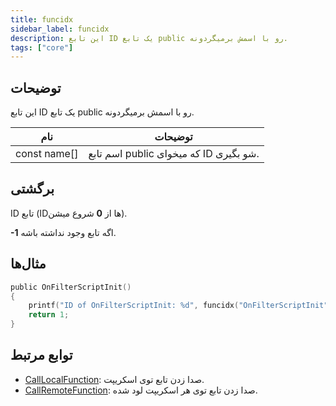 ```yaml
---
title: funcidx
sidebar_label: funcidx
description: این تابع ID یک تابع public رو با اسمش برمیگردونه.
tags: ["core"]
---
```


<LowercaseNote />

## توضیحات

این تابع ID یک تابع public رو با اسمش برمیگردونه.

| نام         | توضیحات                                       |
| ------------ | ------------------------------------------------- |
| const name[] | اسم تابع public که میخوای ID شو بگیری. |

## برگشتی

ID تابع (IDها از **0** شروع میشن).

**-1** اگه تابع وجود نداشته باشه.

## مثال‌ها

```c
public OnFilterScriptInit()
{
    printf("ID of OnFilterScriptInit: %d", funcidx("OnFilterScriptInit"));
    return 1;
}
```

## توابع مرتبط

- [CallLocalFunction](CallLocalFunction): صدا زدن تابع توی اسکریپت.
- [CallRemoteFunction](CallRemoteFunction): صدا زدن تابع توی هر اسکریپت لود شده.